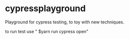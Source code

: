 # cypressplayground

Playground for cypress testing, to toy with new techniques.

to run test use " $yarn run cypress open"
